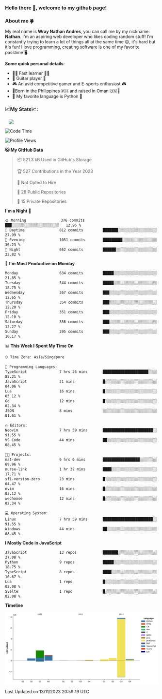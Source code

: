 ### **Hello there 👋, welcome to my github page!**

### **About me 🍀**

My real name is **Wray Nathan Andres**, you can call me by my nickname: **Nathan**. I'm an aspiring web developer who likes coding random stuff! I'm constantly trying to learn a lot of things all at the same time 😊, it's hard but it's fun! I love programming, creating software is one of my favorite passtime 🖥️.

<!-- <img src="https://pbs.twimg.com/media/FYEVH6GaAAE064l?format=jpg&name=medium" width="425" height="215" align="right" /> -->

**Some quick personal details**:

- 🚗💨 Fast learner 🚗💨
- 🎸 Guitar player 🎸
- 🎮 An avid competitive gamer and E-sports enthusiast 🎮
- 🐤Born in the Philippines 🇵🇭 and raised in Oman 🇴🇲🐤
- 🐍 My favorite language is Python 🐍

### **📈My Stats📈:**

<div style="display: flex; justify-content: center;">
    <img src="https://github-readme-stats.vercel.app/api?username=Ethea2&show_icons=true&count_private=true&theme=midnight-purple&hide_border=true" width="480"/>
    <!-- <img src="https://streak-stats.demolab.com?user=Ethea2&theme=midnight-purple&hide_border=true"/> -->
</div>

<!-- ### **⏲️This week I spent my time on⏲️:** -->
<!---->
<!-- ![Ethea's Waka Stats](https://github-readme-stats.vercel.app/api/wakatime?username=Ethea2&theme=midnight-purple&count_private=true&layout=compact) -->

<!--START_SECTION:waka-->
![Code Time](http://img.shields.io/badge/Code%20Time-434%20hrs%2041%20mins-blue)

![Profile Views](http://img.shields.io/badge/Profile%20Views-0-blue)

**🐱 My GitHub Data** 

> 📦 521.3 kB Used in GitHub's Storage 
 > 
> 🏆 527 Contributions in the Year 2023
 > 
> 🚫 Not Opted to Hire
 > 
> 📜 28 Public Repositories 
 > 
> 🔑 15 Private Repositories 
 > 
**I'm a Night 🦉** 

```text
🌞 Morning                376 commits         ███░░░░░░░░░░░░░░░░░░░░░░   12.96 % 
🌆 Daytime                812 commits         ███████░░░░░░░░░░░░░░░░░░   27.99 % 
🌃 Evening                1051 commits        █████████░░░░░░░░░░░░░░░░   36.23 % 
🌙 Night                  662 commits         ██████░░░░░░░░░░░░░░░░░░░   22.82 % 
```
📅 **I'm Most Productive on Monday** 

```text
Monday                   634 commits         █████░░░░░░░░░░░░░░░░░░░░   21.85 % 
Tuesday                  544 commits         █████░░░░░░░░░░░░░░░░░░░░   18.75 % 
Wednesday                367 commits         ███░░░░░░░░░░░░░░░░░░░░░░   12.65 % 
Thursday                 354 commits         ███░░░░░░░░░░░░░░░░░░░░░░   12.20 % 
Friday                   351 commits         ███░░░░░░░░░░░░░░░░░░░░░░   12.10 % 
Saturday                 356 commits         ███░░░░░░░░░░░░░░░░░░░░░░   12.27 % 
Sunday                   295 commits         ███░░░░░░░░░░░░░░░░░░░░░░   10.17 % 
```


📊 **This Week I Spent My Time On** 

```text
🕑︎ Time Zone: Asia/Singapore

💬 Programming Languages: 
TypeScript               7 hrs 26 mins       █████████████████████░░░░   85.21 % 
JavaScript               21 mins             █░░░░░░░░░░░░░░░░░░░░░░░░   04.06 % 
Lua                      16 mins             █░░░░░░░░░░░░░░░░░░░░░░░░   03.12 % 
Go                       12 mins             █░░░░░░░░░░░░░░░░░░░░░░░░   02.34 % 
JSON                     8 mins              ░░░░░░░░░░░░░░░░░░░░░░░░░   01.61 % 

🔥 Editors: 
Neovim                   7 hrs 59 mins       ███████████████████████░░   91.55 % 
VS Code                  44 mins             ██░░░░░░░░░░░░░░░░░░░░░░░   08.45 % 

🐱‍💻 Projects: 
nat-dev                  6 hrs 6 mins        █████████████████░░░░░░░░   69.96 % 
nurse-link               1 hr 32 mins        ████░░░░░░░░░░░░░░░░░░░░░   17.71 % 
sf1-version-zero         23 mins             █░░░░░░░░░░░░░░░░░░░░░░░░   04.47 % 
nvim                     16 mins             █░░░░░░░░░░░░░░░░░░░░░░░░   03.12 % 
wechoose                 12 mins             █░░░░░░░░░░░░░░░░░░░░░░░░   02.34 % 

💻 Operating System: 
Linux                    7 hrs 59 mins       ███████████████████████░░   91.55 % 
Windows                  44 mins             ██░░░░░░░░░░░░░░░░░░░░░░░   08.45 % 
```

**I Mostly Code in JavaScript** 

```text
JavaScript               13 repos            ███████░░░░░░░░░░░░░░░░░░   27.08 % 
Python                   9 repos             █████░░░░░░░░░░░░░░░░░░░░   18.75 % 
TypeScript               8 repos             ████░░░░░░░░░░░░░░░░░░░░░   16.67 % 
Lua                      1 repo              █░░░░░░░░░░░░░░░░░░░░░░░░   02.08 % 
Svelte                   1 repo              █░░░░░░░░░░░░░░░░░░░░░░░░   02.08 % 
```



**Timeline**

![Lines of Code chart](https://raw.githubusercontent.com/Ethea2/Ethea2/main/assets/bar_graph.png)


 Last Updated on 13/11/2023 20:59:19 UTC
<!--END_SECTION:waka-->
